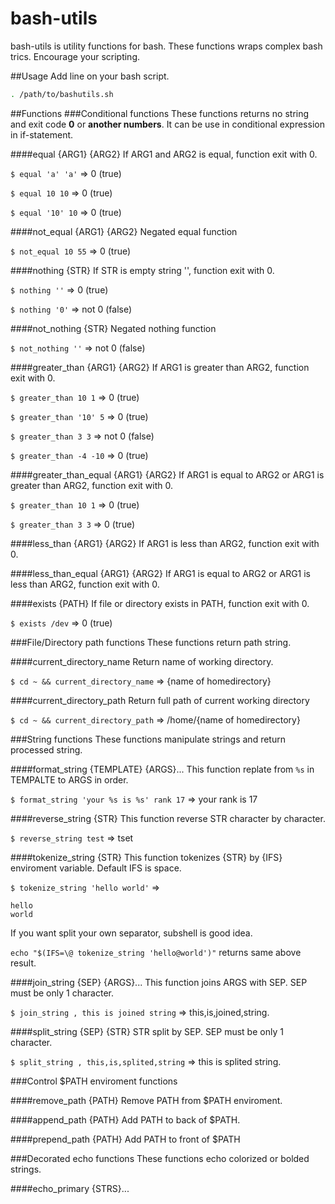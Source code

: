 bash-utils
==========

bash-utils is utility functions for bash.
These functions wraps complex bash trics.
Encourage your scripting.

##Usage
Add line on your bash script.

```bash
. /path/to/bashutils.sh
```

##Functions
###Conditional functions
These functions returns no string and exit code __0__ or __another numbers__.
It can be use in conditional expression in if-statement.

####equal {ARG1} {ARG2}
If ARG1 and ARG2 is equal, function exit with 0.

`$ equal 'a' 'a'` => 0 (true)

`$ equal 10 10` => 0 (true)

`$ equal '10' 10` => 0 (true)

####not_equal {ARG1} {ARG2}
Negated equal function

`$ not_equal 10 55` => 0 (true)

####nothing {STR}
If STR is empty string '', function exit with 0.

`$ nothing ''` => 0 (true)

`$ nothing '0'` => not 0 (false)

####not_nothing {STR}
Negated nothing function

`$ not_nothing ''` => not 0 (false)

####greater_than {ARG1} {ARG2}
If ARG1 is greater than ARG2, function exit with 0.

`$ greater_than 10 1` => 0 (true)

`$ greater_than '10' 5` => 0 (true)

`$ greater_than 3 3` => not 0 (false)

`$ greater_than -4 -10` => 0 (true)

####greater_than_equal {ARG1} {ARG2}
If ARG1 is equal to ARG2 or ARG1 is greater than ARG2, function exit with 0.

`$ greater_than 10 1` => 0 (true)

`$ greater_than 3 3` => 0 (true)

####less_than {ARG1} {ARG2}
If ARG1 is less than ARG2, function exit with 0.

####less_than_equal {ARG1} {ARG2}
If ARG1 is equal to ARG2 or ARG1 is less than ARG2, function exit with 0.

####exists {PATH}
If file or directory exists in PATH, function exit with 0.

`$ exists /dev` => 0 (true)



###File/Directory path functions
These functions return path string.

####current_directory_name
Return name of working directory.

`$ cd ~ && current_directory_name` => {name of homedirectory}

####current_directory_path
Return full path of current working directory

`$ cd ~ && current_directory_path` => /home/{name of homedirectory}



###String functions
These functions manipulate strings and return processed string.

####format_string {TEMPLATE} {ARGS}...
This function replate from `%s` in TEMPALTE to ARGS in order.

`$ format_string 'your %s is %s' rank 17` => your rank is 17

####reverse_string {STR}
This function reverse STR character by character.

`$ reverse_string test` => tset

####tokenize_string {STR}
This function tokenizes {STR} by {IFS} enviroment variable.
Default IFS is space.

`$ tokenize_string 'hello world'` =>

```
hello
world
```

If you want split your own separator, subshell is good idea.

`echo "$(IFS=\@ tokenize_string 'hello@world')"` returns same above result.

####join_string {SEP} {ARGS}...
This function joins ARGS with SEP.
SEP must be only 1 character.

`$ join_string , this is joined string` => this,is,joined,string.

####split_string {SEP} {STR}
STR split by SEP.
SEP must be only 1 character.

`$ split_string , this,is,splited,string` => this is splited string.



###Control $PATH enviroment functions

####remove_path {PATH}
Remove PATH from $PATH enviroment.

####append_path {PATH}
Add PATH to back of $PATH.

####prepend_path {PATH}
Add PATH to front of $PATH



###Decorated echo functions
These functions echo colorized or bolded strings.

####echo_primary {STRS}...
